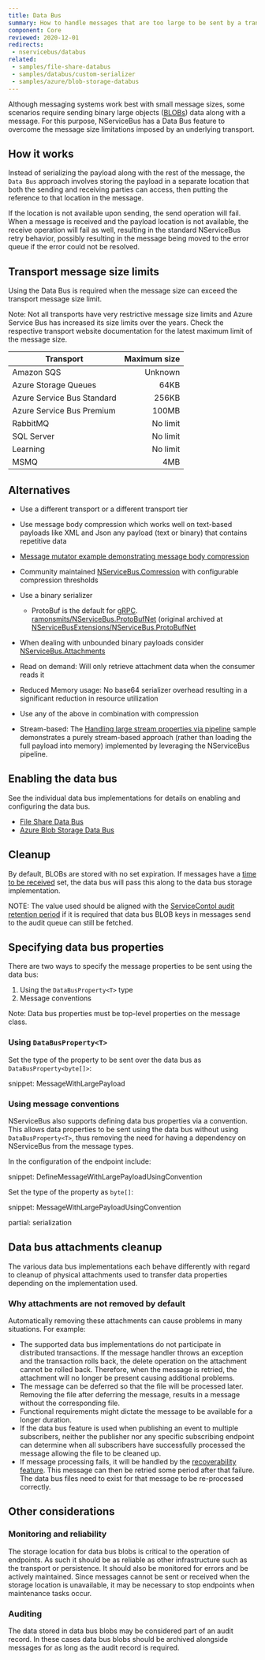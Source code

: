 ```yaml
---
title: Data Bus
summary: How to handle messages that are too large to be sent by a transport natively
component: Core
reviewed: 2020-12-01
redirects:
 - nservicebus/databus
related:
 - samples/file-share-databus
 - samples/databus/custom-serializer
 - samples/azure/blob-storage-databus
---
```


Although messaging systems work best with small message sizes, some scenarios require sending binary large objects ([BLOBs](https://en.wikipedia.org/wiki/Binary_large_object)) data along with a message. For this purpose, NServiceBus has a Data Bus feature to overcome the message size limitations imposed by an underlying transport.

## How it works

Instead of serializing the payload along with the rest of the message, the `Data Bus` approach involves storing the payload in a separate location that both the sending and receiving parties can access, then putting the reference to that location in the message.

If the location is not available upon sending, the send operation will fail. When a message is received and the payload location is not available, the receive operation will fail as well, resulting in the standard NServiceBus retry behavior, possibly resulting in the message being moved to the error queue if the error could not be resolved.

## Transport message size limits

Using the Data Bus is required when the message size can exceed the transport message size limit.

Note: Not all transports have very restrictive message size limits and Azure Service Bus has increased its size limits over the years. Check the respective transport website documentation for the latest maximum limit of the message size.

| Transport                  | Maximum size |
| -------------------------- | ------------:|
| Amazon SQS                 | Unknown      |
| Azure Storage Queues       |64KB     |
| Azure Service Bus Standard | 256KB        |
| Azure Service Bus Premium  | 100MB        |
| RabbitMQ                   | No limit     |
| SQL Server                 | No limit     |
| Learning                   | No limit     |
| MSMQ                       | 4MB          |

## Alternatives

-  Use a different transport or a different transport tier
  
-  Use message body compression which works well on text-based payloads like XML and Json any payload (text or binary) that contains repetitive data
  - [Message mutator example demonstrating message body compression](/samples/messagemutators/)
  - Community maintained [NServiceBus.Comression](https://github.com/ramonsmits/NServiceBus.Compression) with configurable compression thresholds
-  Use a binary serializer
   - ProtoBuf is the default for [gRPC](https://grpc.io/). [ramonsmits/NServiceBus.ProtoBufNet](https://github.com/ramonsmits/NServiceBus.ProtoBufNet) (original archived at [NServiceBusExtensions/NServiceBus.ProtoBufNet](https://github.com/NServiceBusExtensions/NServiceBus.ProtoBufNet)
    
-  When dealing with unbounded binary payloads consider [NServiceBus.Attachments](https://github.com/NServiceBusExtensions/NServiceBus.Attachments)
  - Read on demand: Will only retrieve attachment data when the consumer reads it
  - Reduced Memory usage: No base64 serializer overhead resulting in a significant reduction in resource utilization
- Use any of the above in combination with compression
- Stream-based: The [Handling large stream properties via pipeline](/samples/pipeline/stream-properties/) sample demonstrates a purely stream-based approach (rather than loading the full payload into memory) implemented by leveraging the NServiceBus pipeline.

## Enabling the data bus

See the individual data bus implementations for details on enabling and configuring the data bus.

* [File Share Data Bus](file-share.md)
* [Azure Blob Storage Data Bus](azure-blob-storage.md)

## Cleanup

By default, BLOBs are stored with no set expiration. If messages have a [time to be received](/nservicebus/messaging/discard-old-messages.md) set, the data bus will pass this along to the data bus storage implementation.

NOTE: The value used should be aligned with the [ServiceContol audit retention period](/servicecontrol/how-purge-expired-data.md) if it is required that data bus BLOB keys in messages send to the audit queue can still be fetched.

## Specifying data bus properties

There are two ways to specify the message properties to be sent using the data bus:

 1. Using the `DataBusProperty<T>` type
 1. Message conventions

Note: Data bus properties must be top-level properties on the message class.

### Using `DataBusProperty<T>`

Set the type of the property to be sent over the data bus as `DataBusProperty<byte[]>`:

snippet: MessageWithLargePayload

### Using message conventions

NServiceBus also supports defining data bus properties via a convention. This allows data properties to be sent using the data bus without using `DataBusProperty<T>`, thus removing the need for having a dependency on NServiceBus from the message types.

In the configuration of the endpoint include:

snippet: DefineMessageWithLargePayloadUsingConvention

Set the type of the property as `byte[]`:

snippet: MessageWithLargePayloadUsingConvention

partial: serialization

## Data bus attachments cleanup

The various data bus implementations each behave differently with regard to cleanup of physical attachments used to transfer data properties depending on the implementation used.

### Why attachments are not removed by default

Automatically removing these attachments can cause problems in many situations. For example:

* The supported data bus implementations do not participate in distributed transactions. If the message handler throws an exception and the transaction rolls back, the delete operation on the attachment cannot be rolled back. Therefore, when the message is retried, the attachment will no longer be present causing additional problems.
* The message can be deferred so that the file will be processed later. Removing the file after deferring the message, results in a message without the corresponding file.
* Functional requirements might dictate the message to be available for a longer duration.
* If the data bus feature is used when publishing an event to multiple subscribers, neither the publisher nor any specific subscribing endpoint can determine when all subscribers have successfully processed the message allowing the file to be cleaned up.
* If message processing fails, it will be handled by the [recoverability feature](/nservicebus/recoverability/). This message can then be retried some period after that failure. The data bus files need to exist for that message to be re-processed correctly.

## Other considerations

### Monitoring and reliability

The storage location for data bus blobs is critical to the operation of endpoints. As such it should be as reliable as other infrastructure such as the transport or persistence. It should also be monitored for errors and be actively maintained. Since messages cannot be sent or received when the storage location is unavailable, it may be necessary to stop endpoints when maintenance tasks occur.

### Auditing

The data stored in data bus blobs may be considered part of an audit record. In these cases data bus blobs should be archived alongside messages for as long as the audit record is required.
